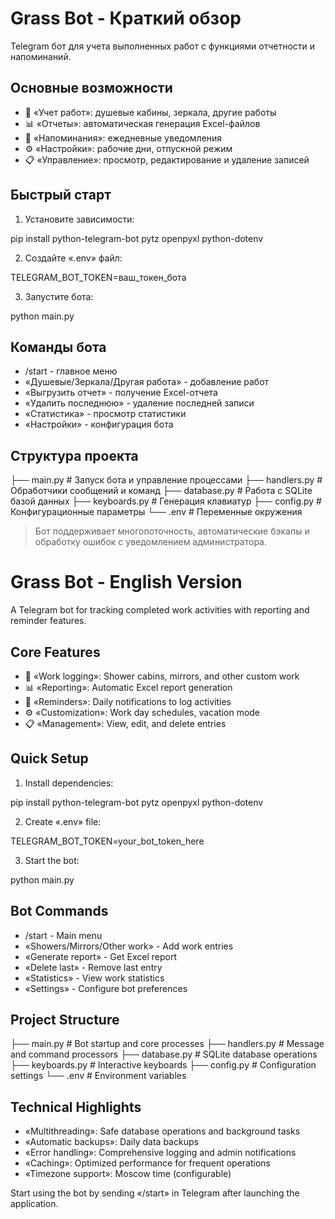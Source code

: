 # Grass Bot - Краткий обзор 

Telegram бот для учета выполненных работ с функциями отчетности и напоминаний.

## Основные возможности
- 📝 «Учет работ»: душевые кабины, зеркала, другие работы
- 📊 «Отчеты»: автоматическая генерация Excel-файлов
- 🔔 «Напоминания»: ежедневные уведомления
- ⚙️ «Настройки»: рабочие дни, отпускной режим
- 📋 «Управление»: просмотр, редактирование и удаление записей

## Быстрый старт
1. Установите зависимости:

pip install python-telegram-bot pytz openpyxl python-dotenv

2. Создайте «.env» файл:

TELEGRAM_BOT_TOKEN=ваш_токен_бота

3. Запустите бота:
   
python main.py

## Команды бота
- /start - главное меню
- «Душевые/Зеркала/Другая работа» - добавление работ
- «Выгрузить отчет» - получение Excel-отчета
- «Удалить последнюю» - удаление последней записи
- «Статистика» - просмотр статистики
- «Настройки» - конфигурация бота

## Структура проекта
├── main.py         # Запуск бота и управление процессами
├── handlers.py     # Обработчики сообщений и команд
├── database.py     # Работа с SQLite базой данных
├── keyboards.py    # Генерация клавиатур
├── config.py       # Конфигурационные параметры
└── .env            # Переменные окружения

> Бот поддерживает многопоточность, автоматические бэкапы и обработку ошибок с уведомлением администратора.



# Grass Bot - English Version

A Telegram bot for tracking completed work activities with reporting and reminder features.

## Core Features
- 📝 «Work logging»: Shower cabins, mirrors, and other custom work
- 📊 «Reporting»: Automatic Excel report generation
- 🔔 «Reminders»: Daily notifications to log activities
- ⚙️ «Customization»: Work day schedules, vacation mode
- 📋 «Management»: View, edit, and delete entries

## Quick Setup
1. Install dependencies:

pip install python-telegram-bot pytz openpyxl python-dotenv

2. Create «.env» file:

TELEGRAM_BOT_TOKEN=your_bot_token_here

3. Start the bot:

python main.py

## Bot Commands
- /start - Main menu
- «Showers/Mirrors/Other work» - Add work entries
- «Generate report» - Get Excel report
- «Delete last» - Remove last entry
- «Statistics» - View work statistics
- «Settings» - Configure bot preferences

## Project Structure
├── main.py         # Bot startup and core processes
├── handlers.py     # Message and command processors
├── database.py     # SQLite database operations
├── keyboards.py    # Interactive keyboards
├── config.py       # Configuration settings
└── .env            # Environment variables

## Technical Highlights
- «Multithreading»: Safe database operations and background tasks
- «Automatic backups»: Daily data backups
- «Error handling»: Comprehensive logging and admin notifications
- «Caching»: Optimized performance for frequent operations
- «Timezone support»: Moscow time (configurable)

Start using the bot by sending «/start» in Telegram after launching the application.
